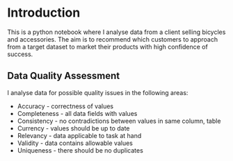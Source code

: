 # Introduction
This is a python notebook where I analyse data from a client selling bicycles and accessories.
The aim is to recommend which customers to approach from a target dataset to market their products with high confidence of success.

## Data Quality Assessment
I analyse data for possible quality issues in the following areas:
* Accuracy - correctness of values
* Completeness - all data fields with values
* Consistency - no contradictions between values in same column, table
* Currency - values should be up to date
* Relevancy - data applicable to task at hand
* Validity - data contains allowable values
* Uniqueness - there should be no duplicates